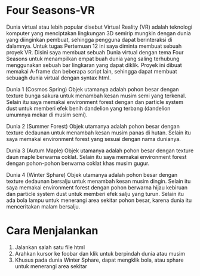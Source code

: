 # Four Seasons-VR

Dunia virtual atau lebih popular disebut Virtual Reality (VR) adalah teknologi komputer yang menciptakan lingkungan 3D semirip mungkin dengan dunia yang diinginkan pembuat, sehingga pengguna dapat berinteraksi di dalamnya. Untuk tugas Pertemuan 12 ini saya diminta membuat sebuah proyek VR. Disini saya membuat sebuah Dunia virtual dengan tema Four Seasons untuk menampilkan empat buah dunia yang saling terhubung menggunakan sebuah bar lingkaran yang dapat diklik. Proyek ini dibuat memakai A-frame dan beberapa script lain, sehingga dapat membuat sebuagh dunia virtual dengan syntax html. 

Dunia 1 (Cosmos Spring)
Objek utamanya adalah pohon besar dengan texture bunga sakura untuk menambah kesan musim semi yang terkenal. Selain itu saya memakai environment forest dengan dan particle system dust untuk memberi efek benih dandelion yang terbang (dandelion umumnya mekar di musim semi).

Dunia 2 (Summer Forest)
Objek utamanya adalah pohon besar dengan texture dedaunan untuk menambah kesan musim panas di hutan. Selain itu saya memakai environment forest yang sesuai dengan nama dunianya.

Dunia 3 (Autum Maple)
Objek utamanya adalah pohon besar dengan texture daun maple berwarna coklat. Selain itu saya memakai environment forest dengan pohon-pohon berwarna coklat khas musim gugur.

Dunia 4 (Winter Sphare)
Objek utamanya adalah pohon besar dengan texture dedaunan bersalju untuk menambah kesan musim dingin. Selain itu saya memakai environment forest dengan pohon berwarna hijau kebiruan dan particle system dust untuk memberi efek salju yang turun. Selain itu ada bola lampu untuk menerangi area sekitar pohon besar, karena dunia itu menceritakan malam bersalju.


# Cara Menjalankan
1. Jalankan salah satu file html
2. Arahkan kursor ke foobar dan klik untuk berpindah dunia atau musim
3. Khusus pada dunia Winter Sphare, dapat mengklik bola, atau sphare untuk menerangi area sekitar
